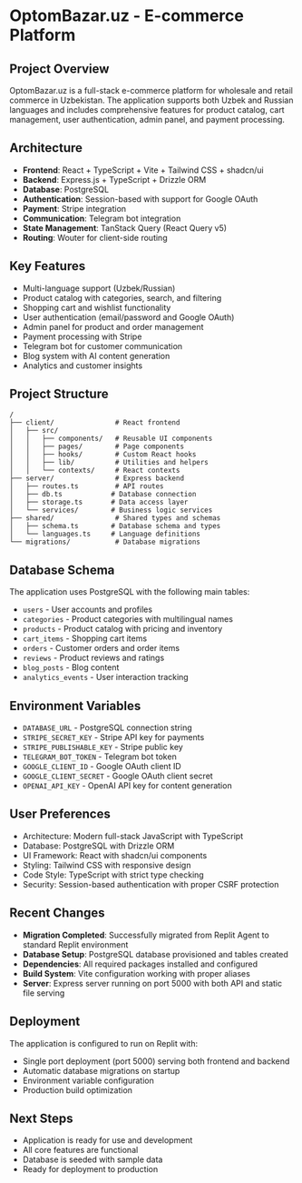 # OptomBazar.uz - E-commerce Platform

## Project Overview
OptomBazar.uz is a full-stack e-commerce platform for wholesale and retail commerce in Uzbekistan. The application supports both Uzbek and Russian languages and includes comprehensive features for product catalog, cart management, user authentication, admin panel, and payment processing.

## Architecture
- **Frontend**: React + TypeScript + Vite + Tailwind CSS + shadcn/ui
- **Backend**: Express.js + TypeScript + Drizzle ORM
- **Database**: PostgreSQL
- **Authentication**: Session-based with support for Google OAuth
- **Payment**: Stripe integration
- **Communication**: Telegram bot integration
- **State Management**: TanStack Query (React Query v5)
- **Routing**: Wouter for client-side routing

## Key Features
- Multi-language support (Uzbek/Russian)
- Product catalog with categories, search, and filtering
- Shopping cart and wishlist functionality
- User authentication (email/password and Google OAuth)
- Admin panel for product and order management
- Payment processing with Stripe
- Telegram bot for customer communication
- Blog system with AI content generation
- Analytics and customer insights

## Project Structure
```
/
├── client/               # React frontend
│   ├── src/
│   │   ├── components/   # Reusable UI components
│   │   ├── pages/        # Page components
│   │   ├── hooks/        # Custom React hooks
│   │   ├── lib/          # Utilities and helpers
│   │   └── contexts/     # React contexts
├── server/               # Express backend
│   ├── routes.ts         # API routes
│   ├── db.ts            # Database connection
│   ├── storage.ts       # Data access layer
│   └── services/        # Business logic services
├── shared/               # Shared types and schemas
│   ├── schema.ts        # Database schema and types
│   └── languages.ts     # Language definitions
└── migrations/           # Database migrations
```

## Database Schema
The application uses PostgreSQL with the following main tables:
- `users` - User accounts and profiles
- `categories` - Product categories with multilingual names
- `products` - Product catalog with pricing and inventory
- `cart_items` - Shopping cart items
- `orders` - Customer orders and order items
- `reviews` - Product reviews and ratings
- `blog_posts` - Blog content
- `analytics_events` - User interaction tracking

## Environment Variables
- `DATABASE_URL` - PostgreSQL connection string
- `STRIPE_SECRET_KEY` - Stripe API key for payments
- `STRIPE_PUBLISHABLE_KEY` - Stripe public key
- `TELEGRAM_BOT_TOKEN` - Telegram bot token
- `GOOGLE_CLIENT_ID` - Google OAuth client ID
- `GOOGLE_CLIENT_SECRET` - Google OAuth client secret
- `OPENAI_API_KEY` - OpenAI API key for content generation

## User Preferences
- Architecture: Modern full-stack JavaScript with TypeScript
- Database: PostgreSQL with Drizzle ORM
- UI Framework: React with shadcn/ui components
- Styling: Tailwind CSS with responsive design
- Code Style: TypeScript with strict type checking
- Security: Session-based authentication with proper CSRF protection

## Recent Changes
- **Migration Completed**: Successfully migrated from Replit Agent to standard Replit environment
- **Database Setup**: PostgreSQL database provisioned and tables created
- **Dependencies**: All required packages installed and configured
- **Build System**: Vite configuration working with proper aliases
- **Server**: Express server running on port 5000 with both API and static file serving

## Deployment
The application is configured to run on Replit with:
- Single port deployment (port 5000) serving both frontend and backend
- Automatic database migrations on startup
- Environment variable configuration
- Production build optimization

## Next Steps
- Application is ready for use and development
- All core features are functional
- Database is seeded with sample data
- Ready for deployment to production